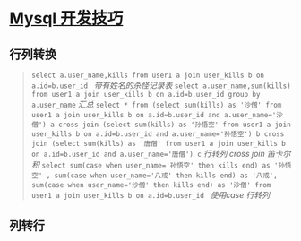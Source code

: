 # [Mysql 开发技巧](http://www.imooc.com/learn/427)
## 行列转换
> `select a.user_name,kills from user1 a join user_kills b on a.id=b.user_id ` *带有姓名的杀怪记录表*
> `select a.user_name,sum(kills) from user1 a join user_kills b on a.id=b.user_id group by a.user_name` *汇总*
>`select * from (select sum(kills) as '沙僧' from user1 a join user_kills b on a.id=b.user_id and a.user_name='沙僧') a cross join (select sum(kills) as '孙悟空' from user1 a join user_kills b on a.id=b.user_id and a.user_name='孙悟空') b cross join (select sum(kills) as '唐僧' from user1 a join user_kills b on a.id=b.user_id and a.user_name='唐僧') c` *行转列 cross join 笛卡尔积*
>`select sum(case when user_name='孙悟空' then kills end) as '孙悟空' , sum(case when user_name='八戒' then kills end) as '八戒', sum(case when user_name='沙僧' then kills end) as '沙僧' from user1 a join user_kills b on a.id=b.user_id ` *使用case 行转列*

## 列转行
